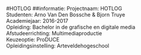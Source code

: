 #HOTLOG
##informatie:
Projectnaam: HOTLOG <br>
Studenten: Arno Van Den Bossche & Bjorn Truye <br>
Academiejaar: 2016-2017 <br>
Opleiding: Bachelor in de grafische en digitale media<br>
Afstudeerrichting: Multimediaproductie<br>
Keuzeoptie: ProDUCE<br>
Opleidingsinstelling: Arteveldehogeschool<br>

